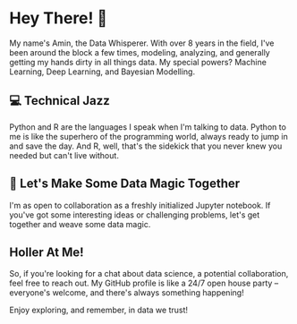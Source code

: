 # Hey There! 👋

My name's Amin, the Data Whisperer. With over 8 years in the field, I've been around the block a few times, modeling, analyzing, and generally getting my hands dirty in all things data. My special powers? Machine Learning, Deep Learning, and Bayesian Modelling.


## 💻 Technical Jazz

Python and R are the languages I speak when I'm talking to data. Python to me is like the superhero of the programming world, always ready to jump in and save the day. And R, well, that's the sidekick that you never knew you needed but can't live without.

## 🤝 Let's Make Some Data Magic Together

I'm as open to collaboration as a freshly initialized Jupyter notebook. If you've got some interesting ideas or challenging problems, let's get together and weave some data magic.

## Holler At Me!

So, if you're looking for a chat about data science, a potential collaboration, feel free to reach out. My GitHub profile is like a 24/7 open house party – everyone's welcome, and there's always something happening!

Enjoy exploring, and remember, in data we trust!
